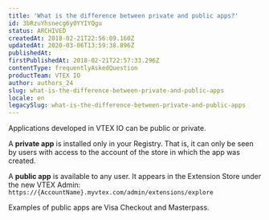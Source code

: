 ```yaml
---
title: 'What is the difference between private and public apps?'
id: 3bRzuYhsnecg6y0YYIYQgu
status: ARCHIVED
createdAt: 2018-02-21T22:56:09.160Z
updatedAt: 2020-03-06T13:59:38.896Z
publishedAt: 
firstPublishedAt: 2018-02-21T22:57:33.296Z
contentType: frequentlyAskedQuestion
productTeam: VTEX IO
author: authors_24
slug: what-is-the-difference-between-private-and-public-apps
locale: en
legacySlug: what-is-the-difference-between-private-and-public-apps
---
```


Applications developed in VTEX IO can be public or private.

A __private app__ is installed only in your Registry. That is, it can only be seen by users with access to the account of the store in which the app was created.

A __public app__ is available to any user. It appears in the Extension Store under the new VTEX Admin: `https://{AccountName}.myvtex.com/admin/extensions/explore`

Examples of public apps are Visa Checkout and Masterpass.
